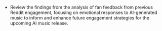 - Review the findings from the analysis of fan feedback from previous Reddit engagement, focusing on emotional responses to AI-generated music to inform and enhance future engagement strategies for the upcoming AI music release.